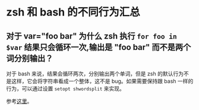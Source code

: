 # zsh 和 bash 的不同行为汇总

## 对于 var="foo bar" 为什么 zsh 执行 `for foo in $var` 结果只会循环一次,输出是 "foo bar" 而不是两个词分别输出？

对于 bash 来说，结果会循环两次，分别输出两个单词，但是 zsh 的默认行为不是这样，它会将字符串看成一个整体，这不是 bug。如果需要保持跟 bash 一样的行为，可以通过设置 `setopt shwordsplit` 来实现。

参考[这里](http://zsh.sourceforge.net/FAQ/zshfaq03.html)。
